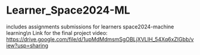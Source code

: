 # Learner_Space2024-ML
includes assignments submissions for learners space2024-machine learning\n
Link for the final project video:
https://drive.google.com/file/d/1upMdMdmsmSgOBLjXVLIH_54Xq6xZIGbb/view?usp=sharing
